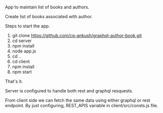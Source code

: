 App to maintain list of books and authors.

Create list of books associated with author.

Steps to start the app.
1. git clone https://github.com/cp-ankush/graphql-author-book.git
2. cd server
3. npm install
4. node app.js
5. cd ..
6. cd client
7. npm install
8. npm start

That's it.

Server is configured to handle both rest and graphql resquests.

From client side we can fetch the same data using either graphql or rest endpoint.
By just configuring, REST_APIS variable in client/src/consts.js file. 
